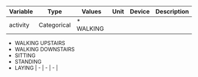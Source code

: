  | Variable | Type | Values | Unit | Device | Description | 
 | --- | --- | --- | --- | --- | --- | 
 | activity | Categorical | * WALKING 
 * WALKING UPSTAIRS 
 * WALKING DOWNSTAIRS 
 * SITTING 
 * STANDING 
 * LAYING | - | - | - |
